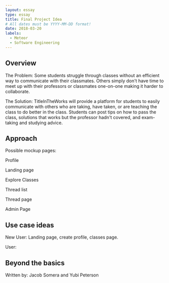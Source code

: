 ```yaml
---
layout: essay
type: essay
title: Final Project Idea
# All dates must be YYYY-MM-DD format!
date: 2018-03-20
labels:
  - Meteor 
  - Software Engineering
---
```


## Overview
The Problem: Some students struggle through classes without an efficient way to communicate with their classmates. Others simply don't have time to meet up with their professors or classmates one-on-one making it harder to collaborate.

The Solution: TitleInTheWorks will provide a platform for students to easily communicate with others who are taking, have taken, or are teaching the class to do better in the class. Students can post tips on how to pass the class, solutions that works but the professor hadn't covered, and exam-taking and studying advice.

## Approach

Possible mockup pages:
  
  Profile
  
  Landing page
  
  Explore Classes
  
  Thread list
  
  Thread page
  
  Admin Page

## Use case ideas
  New User: Landing page, create profile, classes page.
  
  User:

## Beyond the basics



Written by: Jacob Somera and Yubi Peterson
